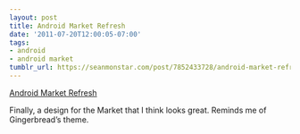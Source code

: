 ```yaml
---
layout: post
title: Android Market Refresh
date: '2011-07-20T12:00:05-07:00'
tags:
- android
- android market
tumblr_url: https://seanmonstar.com/post/7852433728/android-market-refresh
---
```

[Android Market Refresh](http://www.youtube.com/watch?v=5Pbo-d62ivY)  

Finally, a design for the Market that I think looks great. Reminds me of Gingerbread’s theme.

